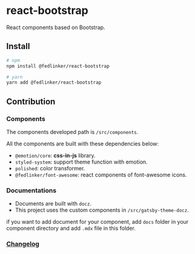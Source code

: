 # react-bootstrap

React components based on Bootstrap.

## Install

```bash
# npm
npm install @fedlinker/react-bootstrap

# yarn
yarn add @fedlinker/react-bootstrap
```

## Contribution

### Components

The components developed path is `/src/components`.

All the components are built with these dependencies below:

- `@emotion/core`: **css-in-js** library.
- `styled-system`: support theme function with emotion.
- `polished`: color transformer.
- `@fedlinker/font-awesome`: react components of font-awesome icons.

### Documentations

- Documents are built with `docz`.
- This project uses the custom components in `/src/gatsby-theme-docz`.

if you want to add document for your component, add `docs` folder in your component directory and add `.mdx` file in this folder.

### [Changelog](https://github.com/fedlinker/react-bootstrap/blob/master/CHANGELOG.md)
